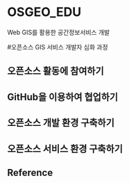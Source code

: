 # OSGEO_EDU
Web GIS를 활용한 공간정보서비스 개발

#오픈소스 GIS 서비스 개발자 심화 과정

## 오픈소스 활동에 참여하기

## GitHub을 이용하여 협업하기

## 오픈소스 개발 환경 구축하기

## 오픈소스 서비스 환경 구축하기

## Reference
